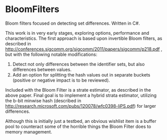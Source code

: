 # BloomFilters
Bloom filters focused on detecting set differences. Written in C#.

This work is in very early stages, exploring options, performance and characteristics.  The first approach is based upon invertible Bloom filters, as described in http://conferences.sigcomm.org/sigcomm/2011/papers/sigcomm/p218.pdf , but with the following notable modifications:

1. Detect not only differences between the identifier sets, but also differences between values.
2. Add an option for splitting the hash values out in separate buckets (positive or negative impact is to be reviewed).

Included with the Bloom Filter is a strate estimator, as described in the above paper. Final goal is to implement a hybrid strata estimator, utilizing the b-bit minwise hash (described in http://research.microsoft.com/pubs/120078/wfc0398-liPS.pdf) for larger differences.

Although this is initially just a testbed, an obvious wishlist item is a buffer pool to counteract some of the horrible things the Bloom Filter does to memory management.
